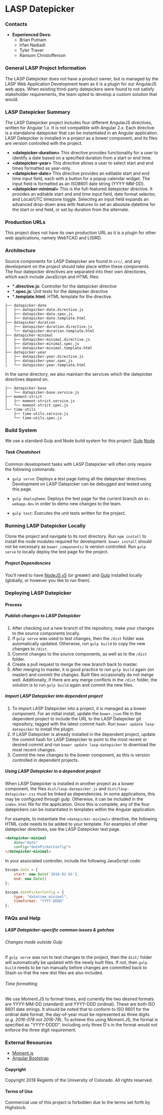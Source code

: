 # LASP Datepicker

### Contacts

* **Experienced Devs:**
    * Brian Putnam
    * Irfan Nadiadi
    * Tyler Traver
    * Ransom Christofferson

### General LASP Project Information

The LASP Datepicker does not have a product owner, but is managed by the LASP Web Application Development
team as it is a plugin for our AngularJS web apps. When existing third-party datepickers were found to
not satisfy stakeholder requirements, the team opted to develop a custom solution that would.


### LASP Datepicker Summary

The LASP Datepicker project includes four different AngularJS directives, written for Angular 1.x. It is
not compatible with Angular 2.x. Each directive is a standalone datepicker that can be instantiated in an
Angular application. LASP Datepicker is installed in a project as a bower component, and its files are
version controlled with the project.

* **&lt;datepicker-duration&gt;**
This directive provides functionality for a user to identify a date based on a specified duration from
a start or end time.
* **&lt;datepicker-year&gt;**
This directive allows a user to select start and end times formatted as year-only.
* **&lt;datepicker-date&gt;**
This directive provides an editable start and end time input field, each with a button for a popup calendar
widget. The input field is formatted as an ISO8601 date string (YYYY-MM-DD).
* **&lt;datepicker-minimal&gt;**
This is the full-featured datepicker directive. It provides an editable start and end time input field, date
format selector, and Local/UTC timezone toggle. Selecting an input field expands an advanced drop-down area
with features to set an absolute datetime for the start or end field, or set by duration from the alternate.  

### Production URLs

This project does not have its own production URL as it is a plugin for other web applications,
namely WebTCAD and LISIRD.

### Architecture

Source components for LASP Datepicker are found in `src/`, and any development on the project should take place
within these components. The four datepicker directives are separated into their own directories, which each include
JavaScript and HTML files:

* ***.directive.js**: Controller for the datepicker directive
* ***.spec.js**: Unit tests for the datepicker directive
* ***.template.html**: HTML template for the directive.

```
├── datepicker-date
│   ├── datepicker-date.directive.js
│   ├── datepicker-date.spec.js
│   ├── datepicker-date.template.html
├── datepicker-duration
│   ├── datepicker-duration.directive.js
│   └── datepicker-duration.template.html
├── datepicker-minimal
│   ├── datepicker-minimal.directive.js
│   ├── datepicker-minimal.spec.js
│   ├── datepicker-minimal.template.html
├── datepicker-year
│   ├── datepicker-year.directive.js
│   ├── datepicker-year.spec.js
│   └── datepicker-year.template.html
```

In the same directory, we also maintain the services which the datepicker directives depend on.

```
├── datepicker-base
│   └── datepicker-base.service.js
├── moment-strict
│   ├── moment-strict.service.js
│   └── moment-strict.spec.js
└── time-utils
    ├── time-utils.service.js
    └── time-utils.spec.js
```

### Build System

We use a standard Gulp and Node build system for this project:
	[Gulp](https://gulpjs.com/)
	[Node](https://nodejs.org/en/)


##### Task Cheatsheet

Common development tasks with LASP Datepicker will often only require the following commands:

* `gulp serve`: Deploys a test page listing all the datepicker directives. Development on LASP Datepicker
can be debugged and tested using this page.

* `gulp deployDemo`: Deploys the test page for the current branch on `ds-webapp-dev` in order to demo new
changes to the team.

* `gulp test`: Executes the unit tests written for the project.

### Running LASP Datepicker Locally

Clone the project and navigate to its root directory. Run `npm install` to install the node modules required
for development. `bower install` should not be necessary as `bower_components/` is version controlled.
Run `gulp serve` to locally deploy the test page for the project.

##### Project Dependencies

You'll need to have [NodeJS v5](https://nodejs.org/en/) (or greater) and [Gulp](http://gulpjs.com/) installed
locally (globally, or however you like to run them).

### Deploying LASP Datepicker

#### Process

##### Publish changes to LASP Datepicker

1. After checking out a new branch of the repository, make your changes to the source components locally.
2. If `gulp serve` was used to test changes, then the `/dist` folder was automatically updated. Otherwise,
run `gulp build` to copy the new changes to `/dist`.
3. Commit changes to the source components, as well as to the `/dist` folder.
4. Create a pull request to merge the new branch back to master.
5. After merging to master, it is good practice to run `gulp build` again (on master) and commit the changes.
Built files occasionally do not merge well. Additionally, if there are any merge conflicts in the `/dist` folder,
the solution is to run `gulp build` again and commit the new files.

##### Import LASP Datepicker into dependent project

1. To import LASP Datepicker into a project, it is managed as a bower component. For an initial install, update
the `bower.json` file in the dependent project to include the URL to the LASP Datepicker git repository, tagged
with the latest commit hash. Run `bower update lasp-datepicker` to install the plugin.
2. If LASP Datepicker is already installed in the dependent project, update the commit hash for LASP Datepicker
to point to the most recent or desired commit and run `bower update lasp-datepicker` to download the most recent
changes.
3. Commit the new changes to the bower component, as this is version controlled in dependent projects.

##### Using LASP Datepicker in a dependent project
When LASP Datepicker is installed in another project as a bower component, the files `dist/lasp-datepicker.js`
and `dist/lasp-datepicker.css` must be linked as dependencies. In some applications, this may be configured
through gulp. Otherwise, it can be included in the `index.html` file for the application. Once this is complete,
any of the four datepickers can be instantiated in templates within the Angular application.

For example, to instantiate the `<datepicker-minimal>` directive, the following HTML code needs to be added to
your template. For examples of other datepicker directives, see the LASP Datepicker test page.

```html
<datepicker-minimal
    date="date"
    config="datePickerConfig">
</datepicker-minimal>
```

In your associated controller, include the following JavaScript code:

```javascript
$scope.date = {
    start: new Date('2016-01-01'),
    end: new Date()
};

$scope.datePickerConfig = {
    type: "datetime_minimal",
    timeFormat: "YYYY-DDDD"
};
```

### FAQs and Help

##### LASP Datepicker-specific common issues & gotchas

###### Changes made outside Gulp
If `gulp serve` was run to test changes to the project, then the `dist/` folder will automatically be
updated with the newly built files. If not, then `gulp build` needs to be run manually before changes are
committed back to Stash so that the new dist files are also included.

###### Time formatting
We use Moment.JS to format times, and currently the two desired formats are YYYY-MM-DD (standard) and
YYYY-DDD (ordinal). These are both ISO 8601 date strings. It should be noted that to conform to ISO
8601 for the ordinal date format, the day-of-year must be represented as three digits (_e.g. 2016-078
not 2016-78_). To achieve this using Moment.JS, the format is specified as "YYYY-DDDD". Including only
three D's in the format would not enforce the three digit requirement.


### External Resources

* [Moment.js](http://momentjs.com/)
* [Angular Bootstrap](https://angular-ui.github.io/bootstrap/)

#### Copyright
Copyright 2018 Regents of the University of Colorado. All rights reserved.

#### Terms of Use
Commercial use of this project is forbidden due to the terms set forth by Highstock.
